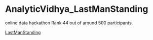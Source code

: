 # AnalyticVidhya_LastManStanding
online data hackathon
Rank 44 out of around 500 participants.

[LastManStanding](http://datahack.analyticsvidhya.com/contest/last-man-standing)

